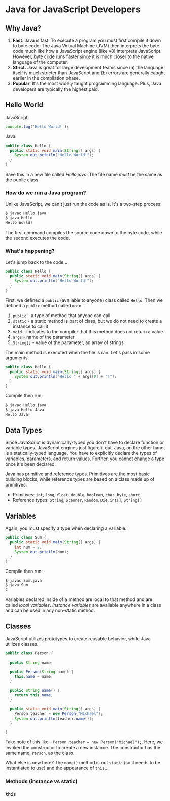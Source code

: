 # Java for JavaScript Developers

## Why Java?

1. **Fast**: Java is fast! To execute a program you must first compile it down to byte code. The Java Virtual Machine (JVM) then interprets the byte code much like how a JavaScript engine (like v8) interprets JavaScript. However, byte code runs faster since it is much closer to the native language of the computer.
1. **Strict.** Java is great for large development teams since (a) the language itself is much stricter than JavaScript and (b) errors are generally caught earlier in the compilation phase.
1. **Popular**: It's the most widely taught programming language. Plus, Java developers are typically the highest paid.

## Hello World

JavaScript:

```javascript
console.log('Hello World!');
```

Java:

```java
public class Hello {
  public static void main(String[] args) {
    System.out.println("Hello World!");
  }
}
```

Save this in a new file called *Hello.java*. The file name *must* be the same as the public class.

### How do we run a Java program?

Unlike JavaScript, we can't just run the code as is. It's a two-step process:

```sh
$ javac Hello.java
$ java Hello
Hello World!
```

The first command compiles the source code down to the byte code, while the second executes the code.

### What's happening?

Let's jump back to the code...

```java
public class Hello {
  public static void main(String[] args) {
    System.out.println("Hello World!");
  }
}
```

First, we defined a `public` (available to anyone) class called `Hello`. Then we defined a `public` method called `main`:

1. `public` - a type of method that anyone can call
1. `static` - a static method is part of class, but we do not need to create a instance to call it
1. `void` - indicates to the compiler that this method does not return a value
1. `args` - name of the parameter
1. `String[]` - value of the parameter, an array of strings

The main method is executed when the file is ran. Let's pass in some arguments:

```java
public class Hello {
  public static void main(String[] args) {
    System.out.println("Hello " + args[0] + "!");
  }
}
```

Compile then run:

```sh
$ javac Hello.java
$ java Hello Java
Hello Java!
```

## Data Types

Since JavaScript is dynamically-typed you don't have to declare function or variable types. JavaScript engines just figure it out. Java, on the other hand, is a statically-typed language. You have to explicitly declare the types of variables, parameters, and return values. Further, you cannot change a type once it's been declared.

Java has primitive and reference types. Primitives are the most basic building blocks, while reference types are based on a class made up of primitives.

- Primitives: `int`, `long`, `float`, `double`, `boolean`, `char`, `byte`, `short`
- Reference types: `String`, `Scanner`, `Random`, `Die`, `int[]`, `String[]`

## Variables

Again, you must specify a type when declaring a variable:

```java
public class Sum {
  public static void main(String[] args) {
    int num = 2;
    System.out.println(num);
  }
}
```

Compile then run:

```sh
$ javac Sum.java
$ java Sum
2
```

Variables declared inside of a method are local to that method and are called *local variables*. *Instance variables* are available anywhere in a class and can be used in any non-static method.

## Classes

JavaScript utilizes prototypes to create reusable behavior, while Java utilizes classes.

```java
public class Person {

  public String name;

  public Person(String name) {
    this.name = name;
  }

  public String name() {
    return this.name;
  }

  public static void main(String[] args) {
    Person teacher = new Person("Michael");
    System.out.println(teacher.name());
  }

}
```

Take note of this like - `Person teacher = new Person("Michael");`. Here, we invoked the constructor to create a new instance. The constructor has the same name, `Person`, as the class.

What else is new here? The `name()` method is not `static` (so it needs to be instantiated to use) and the appearance of `this`...  

### Methods (instance vs static)

### `this`
